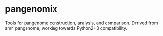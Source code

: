 # pangenomix
Tools for pangenome construction, analysis, and comparison. Derived from amr_pangenome, working towards Python2+3 compatibility.
